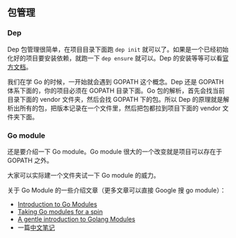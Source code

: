 ## 包管理

### Dep

Dep 包管理很简单，在项目目录下面跑 `dep init` 就可以了。如果是一个已经初始化好的项目要安装依赖，就跑一下 `dep ensure` 就可以。Dep 的安装等等可以看[官方文档](https://golang.github.io/dep/docs/introduction.html)。

我们在学 Go 的时候，一开始就会遇到 GOPATH 这个概念。Dep 还是 GOPATH 体系下面的，你的项目必须在 GOPATH 目录下面。Go 包的解析，首先会找当前目录下面的 vendor 文件夹，然后会找 GOPATH 下的包。所以 Dep 的原理就是解析出所有的包，把版本记录在一个文件里，然后把包都拉到项目下面的 vendor 文件夹下面。

### Go module

还是要介绍一下 Go module。Go module 很大的一个改变就是项目可以存在于 GOPATH 之外。

大家可以实际建一个文件夹试一下 Go module 的威力。

关于 Go Module 的一些介绍文章（更多文章可以直接 Google 搜 go module）：

+ [Introduction to Go Modules](https://roberto.selbach.ca/intro-to-go-modules/)
+ [Taking Go modules for a spin](https://dave.cheney.net/2018/07/14/taking-go-modules-for-a-spin)
+ [A gentle introduction to Golang Modules](https://ukiahsmith.com/blog/a-gentle-introduction-to-golang-modules/)
+ 一篇[中文笔记](http://zxc0328.github.io/diary/2019/01/2019-01-22.html)